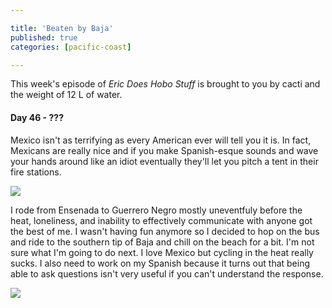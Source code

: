 ```yaml
---

title: 'Beaten by Baja'
published: true
categories: [pacific-coast]

---
```


This week's episode of *Eric Does Hobo Stuff* is brought to you by cacti and the weight of 12 L of water.

#### Day 46 - ???

Mexico isn't as terrifying as every American ever will tell you it is. In fact, Mexicans are really nice and if you make Spanish-esque sounds and wave your hands around like an idiot eventually they'll let you pitch a tent in their fire stations.

![](IMG_20170524_172329.jpg)

I rode from Ensenada to Guerrero Negro mostly uneventfuly before the heat, loneliness, and inability to effectively communicate with anyone got the best of me. I wasn't having fun anymore so I decided to hop on the bus and ride to the southern tip of Baja and chill on the beach for a bit. I'm not sure what I'm going to do next. I love Mexico but cycling in the heat really sucks. I also need to work on my Spanish because it turns out that being able to ask questions isn't very useful if you can't understand the response.

![](IMG_20170530_175351_.jpg)
